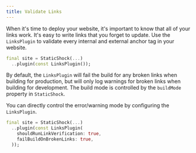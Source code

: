 ```yaml
---
title: Validate Links
---
```

When it's time to deploy your website, it's important to know that all
of your links work. It's easy to write links that you forget to update.
Use the `LinksPlugin` to validate every internal and external anchor
tag in your website.

```dart
final site = StaticShock(...)
  ..plugin(const LinksPlugin());
```

By default, the `LinksPlugin` will fail the build for any broken links
when building for production, but will only log warnings for broken links
when building for development. The build mode is controlled by the
`buildMode` property in `StaticShock`.

You can directly control the error/warning mode by configuring the `LinksPlugin`.

```dart
final site = StaticShock(...)
  ..plugin(const LinksPlugin(
    shouldRunLinkVerification: true,
    failBuildOnBrokenLinks: true,
  ));
```